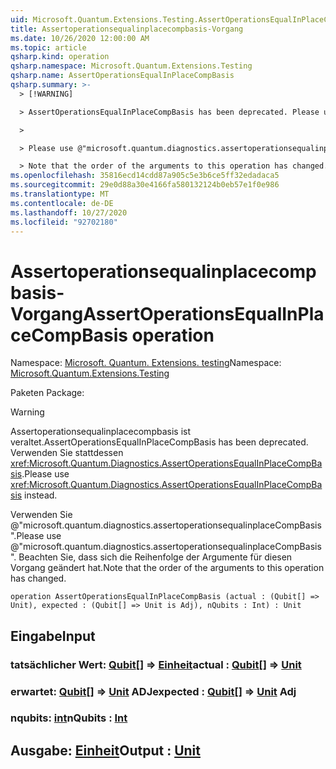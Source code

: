 ```yaml
---
uid: Microsoft.Quantum.Extensions.Testing.AssertOperationsEqualInPlaceCompBasis
title: Assertoperationsequalinplacecompbasis-Vorgang
ms.date: 10/26/2020 12:00:00 AM
ms.topic: article
qsharp.kind: operation
qsharp.namespace: Microsoft.Quantum.Extensions.Testing
qsharp.name: AssertOperationsEqualInPlaceCompBasis
qsharp.summary: >-
  > [!WARNING]

  > AssertOperationsEqualInPlaceCompBasis has been deprecated. Please use <xref:Microsoft.Quantum.Diagnostics.AssertOperationsEqualInPlaceCompBasis> instead.

  >

  > Please use @"microsoft.quantum.diagnostics.assertoperationsequalinplaceCompBasis".

  > Note that the order of the arguments to this operation has changed.
ms.openlocfilehash: 35816ecd14cdd87a905c5e3b6ce5ff32edadaca5
ms.sourcegitcommit: 29e0d88a30e4166fa580132124b0eb57e1f0e986
ms.translationtype: MT
ms.contentlocale: de-DE
ms.lasthandoff: 10/27/2020
ms.locfileid: "92702180"
---
```

# <a name="assertoperationsequalinplacecompbasis-operation"></a><span data-ttu-id="ab342-102">Assertoperationsequalinplacecompbasis-Vorgang</span><span class="sxs-lookup"><span data-stu-id="ab342-102">AssertOperationsEqualInPlaceCompBasis operation</span></span>

<span data-ttu-id="ab342-103">Namespace: [Microsoft. Quantum. Extensions. testing](xref:Microsoft.Quantum.Extensions.Testing)</span><span class="sxs-lookup"><span data-stu-id="ab342-103">Namespace: [Microsoft.Quantum.Extensions.Testing](xref:Microsoft.Quantum.Extensions.Testing)</span></span>

<span data-ttu-id="ab342-104">Paketen [](https://nuget.org/packages/)</span><span class="sxs-lookup"><span data-stu-id="ab342-104">Package: [](https://nuget.org/packages/)</span></span>


> [!WARNING]
> <span data-ttu-id="ab342-105">Assertoperationsequalinplacecompbasis ist veraltet.</span><span class="sxs-lookup"><span data-stu-id="ab342-105">AssertOperationsEqualInPlaceCompBasis has been deprecated.</span></span> <span data-ttu-id="ab342-106">Verwenden Sie stattdessen <xref:Microsoft.Quantum.Diagnostics.AssertOperationsEqualInPlaceCompBasis>.</span><span class="sxs-lookup"><span data-stu-id="ab342-106">Please use <xref:Microsoft.Quantum.Diagnostics.AssertOperationsEqualInPlaceCompBasis> instead.</span></span>
>
> <span data-ttu-id="ab342-107">Verwenden Sie @"microsoft.quantum.diagnostics.assertoperationsequalinplaceCompBasis".</span><span class="sxs-lookup"><span data-stu-id="ab342-107">Please use @"microsoft.quantum.diagnostics.assertoperationsequalinplaceCompBasis".</span></span>
> <span data-ttu-id="ab342-108">Beachten Sie, dass sich die Reihenfolge der Argumente für diesen Vorgang geändert hat.</span><span class="sxs-lookup"><span data-stu-id="ab342-108">Note that the order of the arguments to this operation has changed.</span></span>



```qsharp
operation AssertOperationsEqualInPlaceCompBasis (actual : (Qubit[] => Unit), expected : (Qubit[] => Unit is Adj), nQubits : Int) : Unit
```


## <a name="input"></a><span data-ttu-id="ab342-109">Eingabe</span><span class="sxs-lookup"><span data-stu-id="ab342-109">Input</span></span>

### <a name="actual--qubit--unit"></a><span data-ttu-id="ab342-110">tatsächlicher Wert: [Qubit](xref:microsoft.quantum.lang-ref.qubit)[] => [Einheit](xref:microsoft.quantum.lang-ref.unit)</span><span class="sxs-lookup"><span data-stu-id="ab342-110">actual : [Qubit](xref:microsoft.quantum.lang-ref.qubit)[] => [Unit](xref:microsoft.quantum.lang-ref.unit)</span></span> 




### <a name="expected--qubit--unit-adj"></a><span data-ttu-id="ab342-111">erwartet: [Qubit](xref:microsoft.quantum.lang-ref.qubit)[] => [Unit](xref:microsoft.quantum.lang-ref.unit) ADJ</span><span class="sxs-lookup"><span data-stu-id="ab342-111">expected : [Qubit](xref:microsoft.quantum.lang-ref.qubit)[] => [Unit](xref:microsoft.quantum.lang-ref.unit) Adj</span></span>




### <a name="nqubits--int"></a><span data-ttu-id="ab342-112">nqubits: [int](xref:microsoft.quantum.lang-ref.int)</span><span class="sxs-lookup"><span data-stu-id="ab342-112">nQubits : [Int](xref:microsoft.quantum.lang-ref.int)</span></span>





## <a name="output--unit"></a><span data-ttu-id="ab342-113">Ausgabe: [Einheit](xref:microsoft.quantum.lang-ref.unit)</span><span class="sxs-lookup"><span data-stu-id="ab342-113">Output : [Unit](xref:microsoft.quantum.lang-ref.unit)</span></span>

